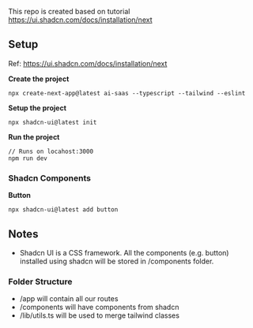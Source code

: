 This repo is created based on tutorial https://ui.shadcn.com/docs/installation/next 

## Setup

Ref: https://ui.shadcn.com/docs/installation/next 

**Create the project**

```
npx create-next-app@latest ai-saas --typescript --tailwind --eslint 
```

**Setup the project**
```
npx shadcn-ui@latest init
```

**Run the project**

```
// Runs on locahost:3000
npm run dev
```

### Shadcn Components

**Button**
```
npx shadcn-ui@latest add button
```

## Notes

* Shadcn UI is a CSS framework. All the components (e.g. button) installed using shadcn will be stored in /components folder.

### Folder Structure
* /app will contain all our routes
* /components will have components from shadcn
* /lib/utils.ts will be used to merge tailwind classes
